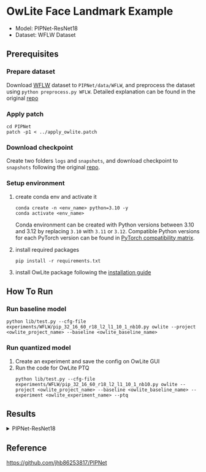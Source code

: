 # OwLite Face Landmark Example 
- Model: PIPNet-ResNet18
- Dataset: WFLW Dataset

## Prerequisites

### Prepare dataset
Download [WFLW](https://wywu.github.io/projects/LAB/WFLW.html) dataset to `PIPNet/data/WFLW`, and preprocess the dataset using `python preprocess.py WFLW`. Detailed explanation can be found in the original [repo](https://github.com/jhb86253817/PIPNet#supervised-learning)

### Apply patch
```
cd PIPNet
patch -p1 < ../apply_owlite.patch
```
### Download checkpoint
Create two folders `logs` and `snapshots`, and download checkpoint to `snapshots` following the original [repo](https://github.com/jhb86253817/PIPNet#demo).

### Setup environment
1. create conda env and activate it
    ```
    conda create -n <env_name> python=3.10 -y
    conda activate <env_name>
    ```
    Conda environment can be created with Python versions between 3.10 and 3.12 by replacing ```3.10``` with ```3.11``` or ```3.12```. Compatible Python versions for each PyTorch version can be found in [PyTorch compatibility matrix](https://github.com/pytorch/pytorch/blob/main/RELEASE.md#release-compatibility-matrix).

2. install required packages
    ```
    pip install -r requirements.txt
    ```
3. install OwLite package following the [installation guide](https://squeezebits.gitbook.io/owlite/user-guide/getting-started/install)

## How To Run

### Run baseline model
```
python lib/test.py --cfg-file experiments/WFLW/pip_32_16_60_r18_l2_l1_10_1_nb10.py owlite --project <owlite_project_name> --baseline <owlite_baseline_name> 
```
### Run quantized model
1. Create an experiment and save the config on OwLite GUI
2. Run the code for OwLite PTQ 
    ```
    python lib/test.py --cfg-file experiments/WFLW/pip_32_16_60_r18_l2_l1_10_1_nb10.py owlite --project <owlite_project_name> --baseline <owlite_baseline_name> --experiment <owlite_experiment_name> --ptq
    ```
## Results

<details>
<summary>PIPNet-ResNet18</summary>

### Quantization Configuration

- Apply OwLite Recommended Config with the following calibration method
  - PTQ calibration: MSE

    
### Accuracy and Lateny Results
TensorRT Evaluation GPU: A6000

| Quantization    | Input Size        | NME | FR | AUC | GPU Latency (ms) | 
| --------------- |:-----------------:|:-----------------:|:------------:|:----------------:|:----------------:|
| FP16 TensorRT   | (16, 3, 256, 256) | 4.57 | 4.48 | 56.3 | 1.09 |
| OwLite INT8 PTQ | (16, 3, 256, 256) | 4.58 | 4.39 | 56.2 | 0.55 |
| INT8 TensorRT   | (16, 3, 256, 256) | 4.57 | 4.60 | 56.3 | 0.61 |

- The INT8 TensorRT engine was built by applying FP16 and INT8 flags using [Polygraphy](https://github.com/NVIDIA/TensorRT/tree/main/tools/Polygraphy), as further explained in [TRT Developer Guide](https://docs.nvidia.com/deeplearning/tensorrt/developer-guide).
</details>

## Reference
https://github.com/jhb86253817/PIPNet
